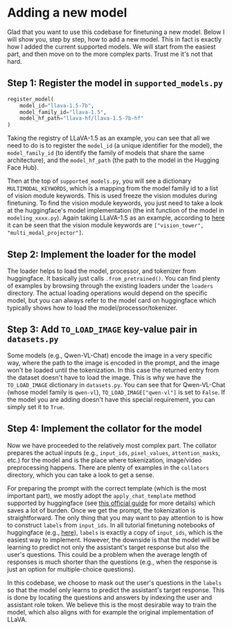 # Adding a new model

Glad that you want to use this codebase for finetuning a new model. Below I will show you, step by step, how to add a new model. This in fact is exactly how I added the current supported models. We will start from the easiest part, and then move on to the more complex parts. Trust me it's not that hard.


## Step 1: Register the model in `supported_models.py`
```python
register_model(
    model_id="llava-1.5-7b",
    model_family_id="llava-1.5",
    model_hf_path="llava-hf/llava-1.5-7b-hf"
)
```
Taking the registry of LLaVA-1.5 as an example, you can see that all we need to do is to register the `model_id` (a unique identifier for the model), the `model_family_id` (to identify the family of models that share the same architecture), and the `model_hf_path` (the path to the model in the Hugging Face Hub).


Then at the top of `supported_models.py`, you will see a dictionary `MULTIMODAL_KEYWORDS`, which is a mapping from the model family id to a list of vision module keywords. This is used freeze the vision modules during finetuning. To find the vision module keywords, you just need to take a look at the huggingface's model implementation (the init function of the model in `modeling_xxxx.py`). Again taking LLaVA-1.5 as an example, according to [here](https://github.com/huggingface/transformers/blob/0fdea8607d7e01eb0e38a1ebeb7feee30a22f0cf/src/transformers/models/llava/modeling_llava.py#L237-L247) it can be seen that the vision module keywords are `["vision_tower", "multi_modal_projector"]`.


## Step 2: Implement the loader for the model
The loader helps to load the model, processor, and tokenizer from huggingface. It basically just calls `.from_pretrained()`. You can find plenty of examples by browsing through the existing loaders under the `loaders` directory. The actual loading operations would depend on the specific model, but you can always refer to the model card on huggingface which typically shows how to load the model/processor/tokenizer.


## Step 3: Add `TO_LOAD_IMAGE` key-value pair in `datasets.py`
Some models (e.g., Qwen-VL-Chat) encode the image in a very specific way, where the path to the image is encoded in the prompt, and the image won't be loaded until the tokenization. In this case the returned entry from the dataset doesn't have to load the image. This is why we have the `TO_LOAD_IMAGE` dictionary in `datasets.py`. You can see that for Qwen-VL-Chat (whose model family is `qwen-vl`), `TO_LOAD_IMAGE["qwen-vl"]` is set to `False`. If the model you are adding doesn't have this special requirement, you can simply set it to `True`.


## Step 4: Implement the collator for the model
Now we have proceeded to the relatively most complex part. The collator prepares the actual inputs (e.g., `input_ids`, `pixel_values`, `attention_masks`, etc.) for the model and is the place where tokenization, image/video preprocessing happens. There are plenty of examples in the `collators` directory, which you can take a look to get a sense. 

For preparing the prompt with the correct template (which is the most important part), we mostly adopt the `apply_chat_template` method supported by huggingface (see [this official guide](https://huggingface.co/docs/transformers/en/chat_templating) for more details) which saves a lot of burden. Once we get the prompt, the tokenization is straightforward. The only thing that you may want to pay attention to is how to construct `labels` from `input_ids`. In all tutorial finetuning notebooks of huggingface (e.g., [here](https://github.com/huggingface/trl/blob/4e85bd75a9dfca0074eef3a90130054c283eed39/examples/scripts/vsft_llava.py#L169)), `labels` is exactly a copy of `input_ids`, which is the easiest way to implement. However, the downside is that the model will be learning to predict not only the assistant's target response but also the user's questions. This could be a problem when the average length of responses is much shorter than the questions (e.g., when the response is just an option for multiple-choice questions).

In this codebase, we choose to mask out the user's questions in the `labels` so that the model only learns to predict the assistant's target response. This is done by locating the questions and answers by indexing the user and assistant role token. We believe this is the most desirable way to train the model, which also aligns with for example the original implementation of LLaVA.

